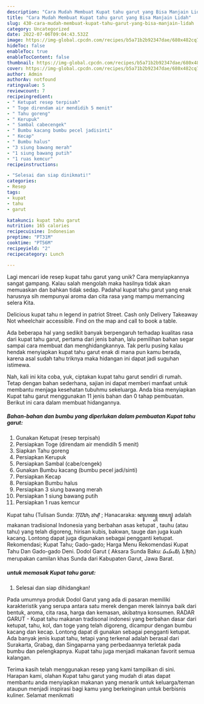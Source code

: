 ```yaml
---
description: "Cara Mudah Membuat Kupat tahu garut yang Bisa Manjain Lidah"
title: "Cara Mudah Membuat Kupat tahu garut yang Bisa Manjain Lidah"
slug: 430-cara-mudah-membuat-kupat-tahu-garut-yang-bisa-manjain-lidah
category: Uncategorized
date: 2022-07-06T09:04:43.532Z
image: https://img-global.cpcdn.com/recipes/b5a71b2b92347dae/680x482cq70/kupat-tahu-garut-foto-resep-utama.jpg
hideToc: false
enableToc: true
enableTocContent: false
thumbnail: https://img-global.cpcdn.com/recipes/b5a71b2b92347dae/680x482cq70/kupat-tahu-garut-foto-resep-utama.jpg
cover: https://img-global.cpcdn.com/recipes/b5a71b2b92347dae/680x482cq70/kupat-tahu-garut-foto-resep-utama.jpg
author: Admin
authorAv: notfound
ratingvalue: 5
reviewcount: 7
recipeingredient:
- " Ketupat resep terpisah"
- " Toge direndam air mendidih 5 menit"
- " Tahu goreng"
- " Kerupuk"
- " Sambal cabecengek"
- " Bumbu kacang bumbu pecel jadisinti"
- " Kecap"
- " Bumbu halus"
- "3 siung bawang merah"
- "1 siung bawang putih"
- "1 ruas kemcur"
recipeinstructions:

- "Selesai dan siap dinikmati!"
categories:
- Resep
tags:
- kupat
- tahu
- garut

katakunci: kupat tahu garut 
nutrition: 165 calories
recipecuisine: Indonesian
preptime: "PT31M"
cooktime: "PT56M"
recipeyield: "2"
recipecategory: Lunch

---
```





Lagi mencari ide resep kupat tahu garut yang unik? Cara menyiapkannya sangat gampang. Kalau salah mengolah maka hasilnya tidak akan memuaskan dan bahkan tidak sedap. Padahal kupat tahu garut yang enak harusnya sih mempunyai aroma dan cita rasa yang mampu memancing selera Kita.





Delicious kupat tahu n legend in patriot Street. Cash only Delivery Takeaway Not wheelchair accessible. Find on the map and call to book a table.

Ada beberapa hal yang sedikit banyak berpengaruh terhadap kualitas rasa dari kupat tahu garut, pertama dari jenis bahan, lalu pemilihan bahan segar sampai cara membuat dan menghidangkannya. Tak perlu pusing kalau hendak menyiapkan kupat tahu garut enak di mana pun kamu berada, karena asal sudah tahu triknya maka hidangan ini dapat jadi suguhan istimewa.






Nah, kali ini kita coba, yuk, ciptakan kupat tahu garut sendiri di rumah. Tetap dengan bahan sederhana, sajian ini dapat memberi manfaat untuk membantu menjaga kesehatan tubuhmu sekeluarga. Anda bisa menyiapkan Kupat tahu garut menggunakan 11 jenis bahan dan 0 tahap pembuatan. Berikut ini cara dalam membuat hidangannya.

<!--inarticleads1-->

##### Bahan-bahan dan bumbu yang diperlukan dalam pembuatan Kupat tahu garut:

1. Gunakan  Ketupat (resep terpisah)
1. Persiapkan  Toge (direndam air mendidih 5 menit)
1. Siapkan  Tahu goreng
1. Persiapkan  Kerupuk
1. Persiapkan  Sambal (cabe/cengek)
1. Gunakan  Bumbu kacang (bumbu pecel jadi/sinti)
1. Persiapkan  Kecap
1. Persiapkan  Bumbu halus
1. Persiapkan 3 siung bawang merah
1. Persiapkan 1 siung bawang putih
1. Persiapkan 1 ruas kemcur


Kupat tahu (Tulisan Sunda: ᮊᮥᮕᮒ᮪ ᮒᮠᮥ ; Hanacaraka: ꦏꦸꦥꦠ꧀ ꦠꦲꦸ) adalah makanan tradisional Indonesia yang berbahan asas ketupat , tauhu (atau tahu) yang telah digoreng, hirisan kubis, bakwan, tauge dan juga kuah kacang. Lontong dapat juga digunakan sebagai pengganti ketupat. Rekomendasi; Kupat Tahu; Gado-gado; Harga Menu Rekomendasi Kupat Tahu Dan Gado-gado Deni. Dodol Garut ( Aksara Sunda Baku: ᮓᮧᮓᮧᮜ᮪ ᮍᮛᮥᮒ᮪) merupakan camilan khas Sunda dari Kabupaten Garut, Jawa Barat. 

<!--inarticleads2-->

#####  untuk memasak Kupat tahu garut:


1. Selesai dan siap dihidangkan!

Pada umumnya produk Dodol Garut yang ada di pasaran memiliki karakteristik yang serupa antara satu merek dengan merek lainnya baik dari bentuk, aroma, cita rasa, harga dan kemasan, akibatnya konsumen. RADAR GARUT - Kupat tahu makanan tradisonal indonesi yang berbahan dasar dari ketupat, tahu, kol, dan toge yang telah digoreng, dicampur dengan bumbu kacang dan kecap. Lontong dapat di gunakan sebagai pengganti ketupat. Ada banyak jenis kupat tahu, tetapi yang terkenal adalah berasal dari Surakarta, Grabag, dan Singaparna yang perbedaannya terletak pada bumbu dan pelengkapnya. Kupat tahu juga menjadi makanan favorit semua kalangan. 

Terima kasih telah menggunakan resep yang kami tampilkan di sini. Harapan kami, olahan Kupat tahu garut yang mudah di atas dapat membantu anda menyiapkan makanan yang menarik untuk keluarga/teman ataupun menjadi inspirasi bagi kamu yang berkeinginan untuk berbisnis kuliner. Selamat menikmati
